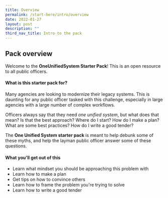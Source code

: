 ```yaml
---
title: Overview
permalink: /start-here/intro/overview
date: 2022-01-27
layout: post
description: ""
third_nav_title: Intro to the pack
---
```

## Pack overview

Welcome to the **OneUnifiedSystem Starter Pack**! This is an open resource to all public officers.

#### What is this starter pack for?
Many agencies are looking to modernize their legacy systems. This is daunting for any public officer tasked with this challenge, especially in large agencies with a large number of complex workflows. 

Officers always say that they need *one unified system*, but what does that mean? Is that the best approach? Where do I start? How do I make a plan? What are some best practices? How do I write a good tender?

The **One Unified System starter pack** is meant to help debunk some of these myths, and help the layman public officer answer some of these questions. 

#### What you'll get out of this
- Learn what mindset you should be approaching this problem with
- Learn how to make a plan
- Get tips on how to convince others
- Learn how to frame the problem you're trying to solve
- Learn how to write a good tender